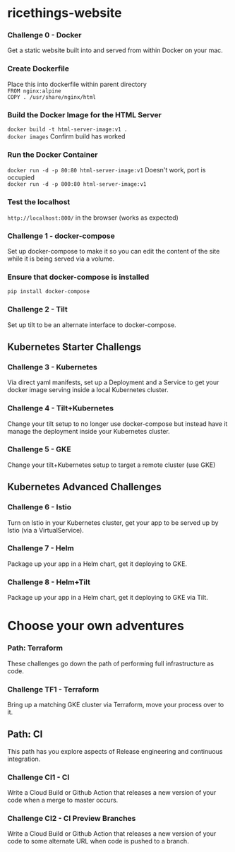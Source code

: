 # ricethings-website


### Challenge 0 - Docker
Get a static website built into and served from within Docker on your mac.

### Create Dockerfile

Place this into dockerfile within parent directory<br>
`FROM nginx:alpine` <br>
`COPY . /usr/share/nginx/html`


### Build the Docker Image for the HTML Server

`docker build -t html-server-image:v1 .`<br>
`docker images` <t> Confirm build has worked

### Run the Docker Container

`docker run -d -p 80:80 html-server-image:v1` Doesn't work, port is occupied<br>
`docker run -d -p 800:80 html-server-image:v1`


### Test the localhost

`http://localhost:800/` in the browser (works as expected)


### Challenge 1 - docker-compose
Set up docker-compose to make it so you can edit the content of the site while it is being served
via a volume.

### Ensure that docker-compose is installed

`pip install docker-compose`



### Challenge 2 - Tilt
Set up tilt to be an alternate interface to docker-compose.

## Kubernetes Starter Challengs

### Challenge 3 - Kubernetes
Via direct yaml manifests, set up a Deployment and a Service to get your docker image serving inside
a local Kubernetes cluster.

### Challenge 4 - Tilt+Kubernetes
Change your tilt setup to no longer use docker-compose but instead have it manage the deployment
inside your Kubernetes cluster.

### Challenge 5 - GKE
Change your tilt+Kubernetes setup to target a remote cluster (use GKE)

## Kubernetes Advanced Challenges

### Challenge 6 - Istio
Turn on Istio in your Kubernetes cluster, get your app to be served up by Istio (via a VirtualService).

### Challenge 7 - Helm
Package up your app in a Helm chart, get it deploying to GKE.

### Challenge 8 - Helm+Tilt
Package up your app in a Helm chart, get it deploying to GKE via Tilt.

# Choose your own adventures

### Path: Terraform
These challenges go down the path of performing full infrastructure as code.

### Challenge TF1 - Terraform
Bring up a matching GKE cluster via Terraform, move your process over to it.


## Path: CI
This path has you explore aspects of Release engineering and continuous integration.

### Challenge CI1 - CI
Write a Cloud Build or Github Action that releases a new version of your code when a merge to master occurs.

### Challenge CI2 - CI Preview Branches
Write a Cloud Build or Github Action that releases a new version of your code to some alternate URL when code is pushed to a branch.


